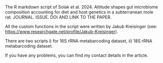 The R markdown script of Solak et al. 2024. Altitude shapes gut microbiome composition accounting for diet and host genetics in a subterranean mole rat. JOURNAL. ISSUE. DOI AND LINK TO THE PAPER.

All the custom functions in the script were written by Jakub Kreisinger (see: https://www.researchgate.net/profile/Jakub-Kreisinger). 

There are two scripts i) for 16S rRNA metabarcoding dataset, ii) 18S rRNA metabarcoding dataset.


If you have any problems, you can find my contact details in the article.
